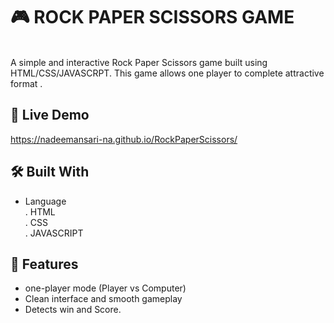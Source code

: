 # 🎮 ROCK PAPER SCISSORS GAME
<br>
A simple and interactive Rock Paper Scissors game built using HTML/CSS/JAVASCRPT. This game allows one player to complete attractive format .

## 🚀 Live Demo
https://nadeemansari-na.github.io/RockPaperScissors/

## 🛠️ Built With

- Language
   <br>
  . HTML
  <br>
  . CSS
  <br>
  . JAVASCRIPT

## 📌 Features
- one-player mode (Player vs Computer)
- Clean interface and smooth gameplay
- Detects win and Score.
